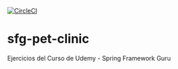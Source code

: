 [![CircleCI](https://circleci.com/gh/petrubear/sfg-pet-clinic.svg?style=svg)](https://circleci.com/gh/petrubear/sfg-pet-clinic)

# sfg-pet-clinic

Ejercicios del Curso de Udemy - Spring Framework Guru
